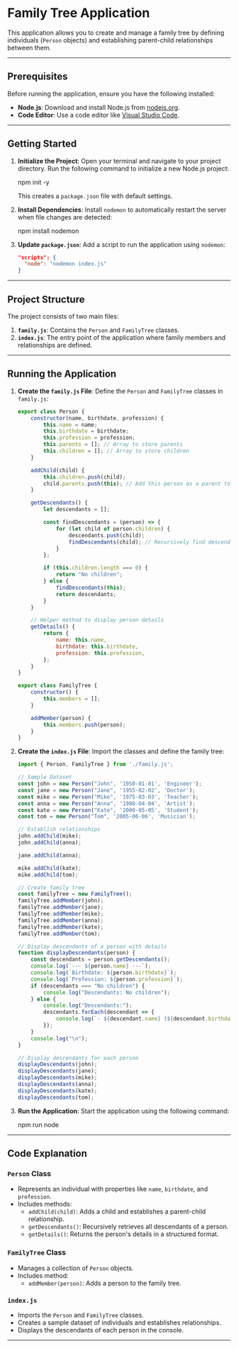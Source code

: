 # Family Tree Application

This application allows you to create and manage a family tree by defining individuals (`Person` objects) and establishing parent-child relationships between them.

---

## Prerequisites

Before running the application, ensure you have the following installed:

- **Node.js**: Download and install Node.js from [nodejs.org](https://nodejs.org/).
- **Code Editor**: Use a code editor like [Visual Studio Code](https://code.visualstudio.com/).

---

## Getting Started

1. **Initialize the Project**:
   Open your terminal and navigate to your project directory. Run the following command to initialize a new Node.js project:
  
   npm init -y
 
   This creates a `package.json` file with default settings.

2. **Install Dependencies**:
   Install `nodemon` to automatically restart the server when file changes are detected:
  
   npm install nodemon 
  

3. **Update `package.json`**:
   Add a script to run the application using `nodemon`:
   ```json
   "scripts": {
     "node": "nodemon index.js"
   }
   ```

---

## Project Structure

The project consists of two main files:

1. **`family.js`**: Contains the `Person` and `FamilyTree` classes.
2. **`index.js`**: The entry point of the application where family members and relationships are defined.

---

## Running the Application

1. **Create the `family.js` File**:
   Define the `Person` and `FamilyTree` classes in `family.js`:
   ```javascript
   export class Person {
       constructor(name, birthdate, profession) {
           this.name = name;
           this.birthdate = birthdate;
           this.profession = profession;
           this.parents = []; // Array to store parents
           this.children = []; // Array to store children
       }

       addChild(child) {
           this.children.push(child);
           child.parents.push(this); // Add this person as a parent to the child
       }

       getDescendants() {
           let descendants = [];

           const findDescendants = (person) => {
               for (let child of person.children) {
                   descendants.push(child);
                   findDescendants(child); // Recursively find descendants
               }
           };

           if (this.children.length === 0) {
               return "No children";
           } else {
               findDescendants(this);
               return descendants;
           }
       }

       // Helper method to display person details
       getDetails() {
           return {
               name: this.name,
               birthdate: this.birthdate,
               profession: this.profession,
           };
       }
   }

   export class FamilyTree {
       constructor() {
           this.members = [];
       }

       addMember(person) {
           this.members.push(person);
       }
   }
   ```

2. **Create the `index.js` File**:
   Import the classes and define the family tree:
   ```javascript
   import { Person, FamilyTree } from './family.js';

   // Sample Dataset
   const john = new Person("John", '1950-01-01', 'Engineer');
   const jane = new Person("Jane", '1955-02-02', 'Doctor');
   const mike = new Person("Mike", '1975-03-03', 'Teacher');
   const anna = new Person("Anna", '1980-04-04', 'Artist');
   const kate = new Person("Kate", '2000-05-05', 'Student');
   const tom = new Person("Tom", '2005-06-06', 'Musician');

   // Establish relationships
   john.addChild(mike);
   john.addChild(anna);

   jane.addChild(anna);

   mike.addChild(kate);
   mike.addChild(tom);

   // Create family tree
   const familyTree = new FamilyTree();
   familyTree.addMember(john);
   familyTree.addMember(jane);
   familyTree.addMember(mike);
   familyTree.addMember(anna);
   familyTree.addMember(kate);
   familyTree.addMember(tom);

   // Display descendants of a person with details
   function displayDescendants(person) {
       const descendants = person.getDescendants();
       console.log(`--- ${person.name} ---`);
       console.log(`Birthdate: ${person.birthdate}`);
       console.log(`Profession: ${person.profession}`);
       if (descendants === "No children") {
           console.log("Descendants: No children");
       } else {
           console.log("Descendants:");
           descendants.forEach(descendant => {
               console.log(`- ${descendant.name} (${descendant.birthdate}, ${descendant.profession})`);
           });
       }
       console.log("\n"); 
   }

   // Display descendants for each person
   displayDescendants(john);
   displayDescendants(jane);
   displayDescendants(mike);
   displayDescendants(anna);
   displayDescendants(kate);
   displayDescendants(tom);
   ```

3. **Run the Application**:
   Start the application using the following command:
   
   npm run node
   

---

## Code Explanation

### `Person` Class
- Represents an individual with properties like `name`, `birthdate`, and `profession`.
- Includes methods:
  - `addChild(child)`: Adds a child and establishes a parent-child relationship.
  - `getDescendants()`: Recursively retrieves all descendants of a person.
  - `getDetails()`: Returns the person's details in a structured format.

### `FamilyTree` Class
- Manages a collection of `Person` objects.
- Includes method:
  - `addMember(person)`: Adds a person to the family tree.

### `index.js`
- Imports the `Person` and `FamilyTree` classes.
- Creates a sample dataset of individuals and establishes relationships.
- Displays the descendants of each person in the console.

---

